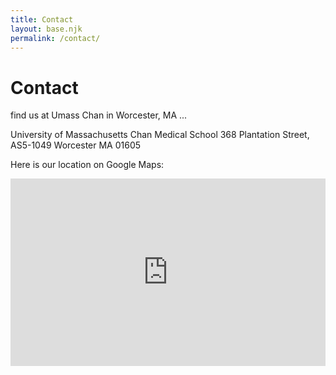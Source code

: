 ```yaml
---
title: Contact
layout: base.njk
permalink: /contact/
---
```


# Contact

find us at Umass Chan in Worcester, MA ...

University of Massachusetts Chan Medical School
368 Plantation Street, AS5-1049
Worcester MA 01605

Here is our location on Google Maps:

<div class="google-map-container">
    <iframe src="https://www.google.com/maps/embed?pb=!1m18!1m12!1m3!1d25677.94147081641!2d-71.81110878896261!3d42.28145933935494!2m3!1f0!2f0!3f0!3m2!1i1024!2i768!4f13.1!3m3!1m2!1s0x89e4062bc97f763d%3A0x97388850c2ab7c81!2sAlbert%20Sherman%20Center!5e0!3m2!1sen!2sus!4v1746472529962!5m2!1sen!2sus" width="600" height="450" style="border:0;" allowfullscreen="" loading="lazy" referrerpolicy="no-referrer-when-downgrade"></iframe>
</div>

<style>
  .google-map-container {
    margin-bottom: 20px;
    width: 100%;
    max-width: 600px;
  }

  .google-map-container iframe {
    width: 100%;
    height: auto;
    min-height: 300px;
    border: 0;
  }
</style>
